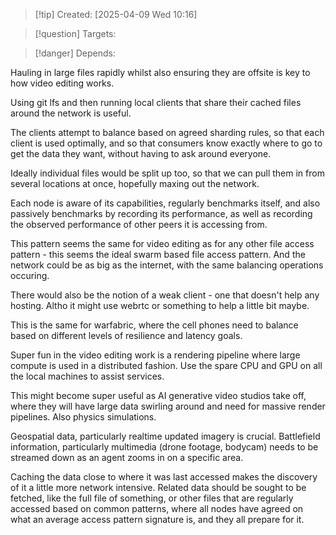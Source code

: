 
>[!tip] Created: [2025-04-09 Wed 10:16]

>[!question] Targets: 

>[!danger] Depends: 

Hauling in large files rapidly whilst also ensuring they are offsite is key to how video editing works.

Using git lfs and then running local clients that share their cached files around the network is useful.

The clients attempt to balance based on agreed sharding rules, so that each client is used optimally, and so that consumers know exactly where to go to get the data they want, without having to ask around everyone.

Ideally individual files would be split up too, so that we can pull them in from several locations at once, hopefully maxing out the network.

Each node is aware of its capabilities, regularly benchmarks itself, and also passively benchmarks by recording its performance, as well as recording the observed performance of other peers it is accessing from.

This pattern seems the same for video editing as for any other file access pattern - this seems the ideal swarm based file access pattern.  And the network could be as big as the internet, with the same balancing operations occuring.

There would also be the notion of a weak client - one that doesn't help any hosting.  Altho it might use webrtc or something to help a little bit maybe.

This is the same for warfabric, where the cell phones need to balance based on different levels of resilience and latency goals.

Super fun in the video editing work is a rendering pipeline where large compute is used in a distributed fashion.  Use the spare CPU and GPU on all the local machines to assist services.

This might become super useful as AI generative video studios take off, where they will have large data swirling around and need for massive render pipelines.  Also physics simulations.

Geospatial data, particularly realtime updated imagery is crucial.
Battlefield information, particularly multimedia (drone footage, bodycam) needs to be streamed down as an agent zooms in on a specific area.  

Caching the data close to where it was last accessed makes the discovery of it a little more network intensive.  Related data should be sought to be fetched, like the full file of something, or other files that are regularly accessed based on common patterns, where all nodes have agreed on what an average access pattern signature is, and they all prepare for it.